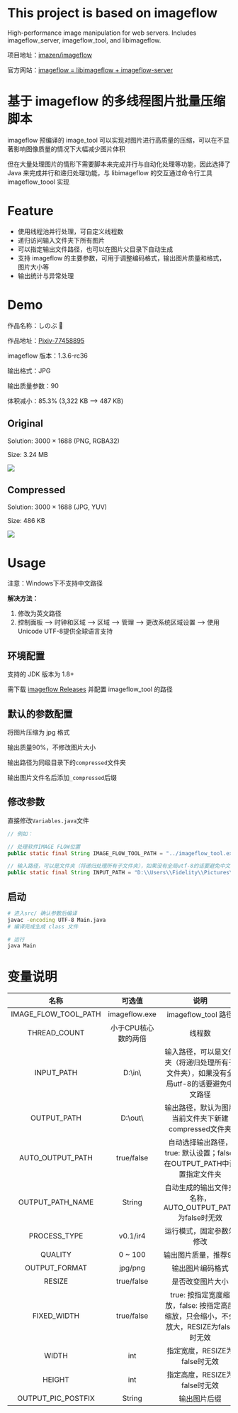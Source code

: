 # This project is based on imageflow

High-performance image manipulation for web servers. Includes imageflow_server, imageflow_tool, and libimageflow.

项目地址：[imazen/imageflow](https://github.com/imazen/imageflow)

官方网站：[imageflow = libimageflow + imageflow-server](https://www.imageflow.io/)



# 基于 imageflow 的多线程图片批量压缩脚本

imageflow 预编译的 image_tool 可以实现对图片进行高质量的压缩，可以在不显著影响图像质量的情况下大幅减少图片体积

但在大量处理图片的情形下需要脚本来完成并行与自动化处理等功能，因此选择了 Java 来完成并行和递归处理功能，与 libimageflow 的交互通过命令行工具 imageflow_toool 实现



# Feature

- 使用线程池并行处理，可自定义线程数
- 递归访问输入文件夹下所有图片
- 可以指定输出文件路径，也可以在图片父目录下自动生成
- 支持 imageflow 的主要参数，可用于调整编码格式，输出图片质量和格式，图片大小等
- 输出统计与异常处理



# Demo

作品名称：しのぶ 🦋

作品地址：[Pixiv-77458895](https://www.pixiv.net/artworks/77458895)

imageflow 版本：1.3.6-rc36

输出格式：JPG

输出质量参数：90

体积减小：85.3% (3,322 KB --> 487 KB)



## Original

Solution: 3000 × 1688 (PNG, RGBA32)

Size: 3.24 MB

![](https://cdn.jsdelivr.net/gh/bipy/CDN@master/img/pid-77458895.png)



## Compressed

Solution: 3000 × 1688 (JPG, YUV)

Size: 486 KB

![](https://cdn.jsdelivr.net/gh/bipy/CDN@master/img/pid-77458895_compressed.jpg)



# Usage

注意：Windows下不支持中文路径

**解决方法：**

1. 修改为英文路径
2. 控制面板 --> 时钟和区域 --> 区域 --> 管理 --> 更改系统区域设置 --> 使用Unicode UTF-8提供全球语言支持



## 环境配置

支持的 JDK 版本为 1.8+

需下载 [imageflow Releases](https://github.com/imazen/imageflow/releases) 并配置 imageflow_tool 的路径



## 默认的参数配置

将图片压缩为 jpg 格式

输出质量90%，不修改图片大小

输出路径为同级目录下的`compressed`文件夹

输出图片文件名后添加`_compressed`后缀



## 修改参数

直接修改`Variables.java`文件

```java
// 例如：

// 处理软件IMAGE FLOW位置
public static final String IMAGE_FLOW_TOOL_PATH = "../imageflow_tool.exe";

// 输入路径，可以是文件夹（将递归处理所有子文件夹），如果没有全局utf-8的话要避免中文路径
public static final String INPUT_PATH = "D:\\Users\\Fidelity\\Pictures\\2020";

```



## 启动

```bash
# 进入src/ 确认参数后编译
javac -encoding UTF-8 Main.java
# 编译完成生成 class 文件

# 运行
java Main
```



# 变量说明

|         名称         |       可选值        |                             说明                             |
| :------------------: | :-----------------: | :----------------------------------------------------------: |
| IMAGE_FLOW_TOOL_PATH |    imageflow.exe    |                     imageflow_tool 路径                      |
|     THREAD_COUNT     | 小于CPU核心数的两倍 |                            线程数                            |
|      INPUT_PATH      |      D:\\in\\       | 输入路径，可以是文件夹（将递归处理所有子文件夹），如果没有全局utf-8的话要避免中文路径 |
|     OUTPUT_PATH      |      D:\\out\\      |     输出路径，默认为图片当前文件夹下新建compressed文件夹     |
|   AUTO_OUTPUT_PATH   |     true/false      | 自动选择输出路径，true: 默认设置；false: 在OUTPUT_PATH中设置指定文件夹 |
|   OUTPUT_PATH_NAME   |       String        |   自动生成的输出文件夹名称，AUTO_OUTPUT_PATH为false时无效    |
|     PROCESS_TYPE     |      v0.1/ir4       |                   运行模式，固定参数勿修改                   |
|       QUALITY        |       0 ~ 100       |                     输出图片质量，推荐90                     |
|    OUTPUT_FORMAT     |       jpg/png       |                       输出图片编码格式                       |
|        RESIZE        |     true/false      |                       是否改变图片大小                       |
|     FIXED_WIDTH      |     true/false      | true: 按指定宽度缩放，false: 按指定高度缩放，只会缩小，不会放大，RESIZE为false时无效 |
|        WIDTH         |         int         |                指定宽度，RESIZE为false时无效                 |
|        HEIGHT        |         int         |                指定高度，RESIZE为false时无效                 |
|  OUTPUT_PIC_POSTFIX  |       String        |                         输出图片后缀                         |



